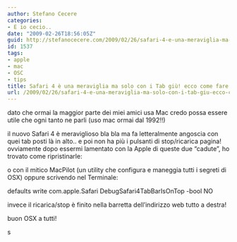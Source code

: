 ```yaml
---
author: Stefano Cecere
categories:
- E io cecio..
date: "2009-02-26T18:56:05Z"
guid: http://stefanocecere.com/2009/02/26/safari-4-e-una-meraviglia-ma-solo-con-i-tab-giu-ecco-come-fare/
id: 1537
tags:
- apple
- mac
- OSC
- tips
title: Safari 4 è una meraviglia ma solo con i Tab giù! ecco come fare
url: /2009/02/26/safari-4-e-una-meraviglia-ma-solo-con-i-tab-giu-ecco-come-fare/
---
```


dato che ormai la maggior parte dei miei amici usa Mac credo possa essere utile che ogni tanto ne parli (uso mac ormai dal 1992!!)

il nuovo Safari 4 è meraviglioso bla bla ma fa letteralmente angoscia con quei tab posti là in alto.. e poi non ha più i pulsanti di stop/ricarica pagina! ovviamente dopo essermi lamentato con la Apple di queste due &#8220;cadute&#8221;, ho trovato come ripristinarle:

o con il mitico MacPilot (un utility che configura e maneggia tutti i segreti di OSX) oppure scrivendo nel Terminale:

defaults write com.apple.Safari DebugSafari4TabBarIsOnTop -bool NO

invece il ricarica/stop è finito nella barretta dell&#8217;indirizzo web tutto a destra!

buon OSX a tutti!
  
s